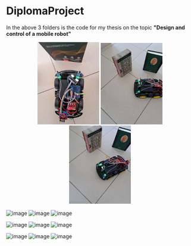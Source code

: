 # DiplomaProject

In the above 3 folders is the code for my thesis on the topic **"Design and control of a mobile robot"**

<p align="center">
  <img src="images/Picture1.jpg" width="33%" />
  <img src="images/Picture2.jpg" width="33%" />
  <img src="images/Picture3.jpg" width="33%" />
</p>

![image](https://github.com/user-attachments/assets/8999f914-cb3d-4f68-bca2-20ae10c6b251) ![image](https://github.com/user-attachments/assets/2f101850-ea25-4a3a-9831-288edc417284) ![image](https://github.com/user-attachments/assets/da19a6e0-cf41-402c-9521-0368de9d999e)



![image](https://github.com/user-attachments/assets/a6057877-e670-4d46-8c7c-6e3e23ff30f7) ![image](https://github.com/user-attachments/assets/1784c9b8-01b1-4c08-8f22-1892b5f08bc5) ![image](https://github.com/user-attachments/assets/d5ab2fcc-c092-4c5e-87f0-6a87ad18fab3)


![image](https://github.com/user-attachments/assets/5193295b-f5fe-45ed-8d6c-17e0f3303cd5)  ![image](https://github.com/user-attachments/assets/c4329c5f-395f-4b50-bf7a-09442e6b784f) ![image](https://github.com/user-attachments/assets/0141a5a0-db13-451d-9aa3-419f7a200a56)
